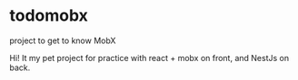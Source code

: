 # todomobx

project to get to know MobX

Hi! It my pet project for practice with react + mobx on front, and NestJs on back.
